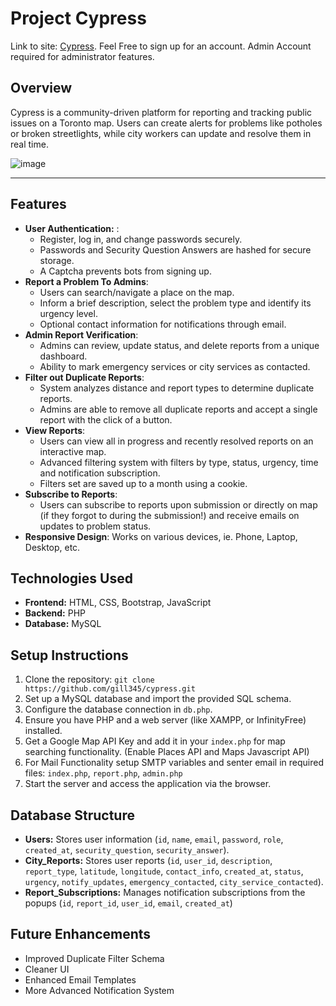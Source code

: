 <h1>Project Cypress</h1>

Link to site: <a href="https://cypress.great-site.net/">Cypress</a>. Feel Free to sign up for an account. Admin Account required for administrator features.


## Overview
Cypress is a community-driven platform for reporting and tracking public issues on a Toronto map. Users can create alerts for problems like potholes or broken streetlights, while city workers can update and resolve them in real time.

![image](https://github.com/user-attachments/assets/11a1d39f-cc6d-49aa-830f-70b8a77ec9c2)

<hr>





## Features
- **User Authentication:** :
  - Register, log in, and change passwords securely.
  - Passwords and Security Question Answers are hashed for secure storage.
  - A Captcha prevents bots from signing up.
- **Report a Problem To Admins**:
  - Users can search/navigate a place on the map.
  - Inform a brief description, select the problem type and identify its urgency level.
  - Optional contact information for notifications through email.
- **Admin Report Verification**:
  - Admins can review, update status, and delete reports from a unique dashboard.
  - Ability to mark emergency services or city services as contacted.
- **Filter out Duplicate Reports**:
  - System analyzes distance and report types to determine duplicate reports.
  - Admins are able to remove all duplicate reports and accept a single report with the click of a button.
- **View Reports**:
  - Users can view all in progress and recently resolved reports on an interactive map.
  - Advanced filtering system with filters by type, status, urgency, time and notification subscription.
  - Filters set are saved up to a month using a cookie.
- **Subscribe to Reports**:
  - Users can subscribe to reports upon submission or directly on map (if they forgot to during the submission!) and receive emails on updates to problem status.
- **Responsive Design**: Works on various devices, ie. Phone, Laptop, Desktop, etc. 

## Technologies Used
- **Frontend:** HTML, CSS, Bootstrap, JavaScript
- **Backend:** PHP
- **Database:** MySQL

## Setup Instructions
1. Clone the repository: `git clone https://github.com/gill345/cypress.git`
2. Set up a MySQL database and import the provided SQL schema.
3. Configure the database connection in `db.php`.
4. Ensure you have PHP and a web server (like XAMPP, or InfinityFree) installed.
5. Get a Google Map API Key and add it in your `index.php` for map searching functionality. (Enable Places API and Maps Javascript API)
6. For Mail Functionality setup SMTP variables and senter email in required files: `index.php`, `report.php`, `admin.php`
7. Start the server and access the application via the browser.

## Database Structure
- **Users:** Stores user information (`id`, `name`, `email`, `password`, `role`, `created_at`, `security_question`, `security_answer`).
- **City_Reports:** Stores user reports (`id`, `user_id`, `description`, `report_type`, `latitude`, `longitude`, `contact_info`, `created_at`, `status`, `urgency`, `notify_updates`, `emergency_contacted`, `city_service_contacted`).
- **Report_Subscriptions:** Manages notification subscriptions from the popups (`id`, `report_id`, `user_id`, `email`, `created_at`)


## Future Enhancements
- Improved Duplicate Filter Schema
- Cleaner UI
- Enhanced Email Templates
- More Advanced Notification System 
